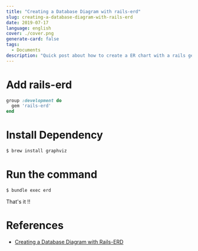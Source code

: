 ```yaml
---
title: "Creating a Database Diagram with rails-erd"
slug: creating-a-database-diagram-with-rails-erd
date: 2019-07-17
language: english
cover: ./cover.png
generate-card: false
tags:
  - Documents
description: "Quick post about how to create a ER chart with a rails gem."
---
```

# Add rails-erd

```ruby 
group :development do
  gem 'rails-erd'
end
```

# Install Dependency

```bash
$ brew install graphviz
```

# Run the command 

```bash 
$ bundle exec erd
```
That's it !!

# References 
- [Creating a Database Diagram with Rails-ERD](https://ryanboland.com/blog/creating-a-database-diagram-with-rails-erd/)
